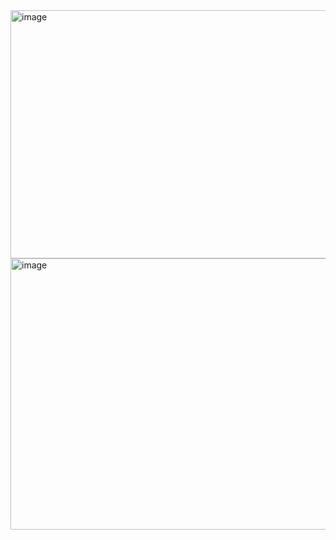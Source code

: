 <img width="669" height="397" alt="image" src="https://github.com/user-attachments/assets/61455b07-6fd6-41c1-9867-9a13461085f2" />
<img width="674" height="434" alt="image" src="https://github.com/user-attachments/assets/197961e1-f08a-4a26-b0f1-473e65e25fd4" />
